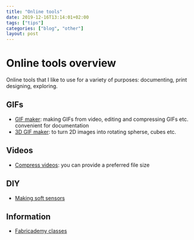 ```yaml
---
title: "Online tools"
date: 2019-12-16T13:14:01+02:00
tags: ["tips"]
categories: ["blog", "other"]
layout: post
---
```


# Online tools overview
Online tools that I like to use for a variety of purposes: documenting, print designing, exploring.

## GIFs
- [GIF maker](https://ezgif.com/): making GIFs from video, editing and compressing GIFs etc. convenient for documentation
- [3D GIF maker](https://www.3dgifmaker.com/): to turn 2D images into rotating spherse, cubes etc.

## Videos
- [Compress videos](https://www.onlineconverter.com/compress-video): you can provide a preferred file size

## DIY
- [Making soft sensors](https://www.kobakant.at/DIY/)

## Information
- [Fabricademy classes](https://class.textile-academy.org/classes/)